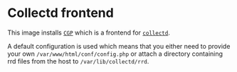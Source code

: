 # Collectd frontend

This image installs [`CGP`](https://github.com/pommi/CGP) which is a frontend
for [`collectd`](https://collectd.org/).

A default configuration is used which means that you either need to provide
your own `/var/www/html/conf/config.php` or attach a directory containing
rrd files from the host to `/var/lib/collectd/rrd`.
